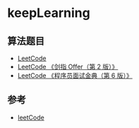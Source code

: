 # keepLearning

## 算法题目

- [LeetCode](/leetcode/README.md)
- [LeetCode 《剑指 Offer（第 2 版）》](/lcof/README.md)
- [LeetCode 《程序员面试金典（第 6 版）》](/lcci/README.md)

## 参考

- [leetCode](https://github.com/doocs/leetcode)
